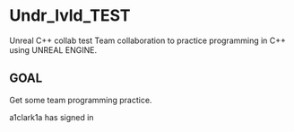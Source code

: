 # Undr_lvld_TEST
Unreal C++ collab test
Team collaboration to practice programming in C++ using UNREAL ENGINE.

## GOAL
Get some team programming practice.


a1clark1a has signed in